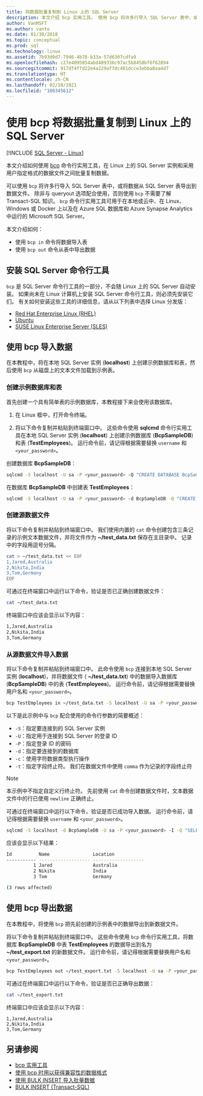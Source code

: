 ```yaml
---
title: 将数据批量复制到 Linux 上的 SQL Server
description: 本文介绍 bcp 实用工具。 使用 bcp 将许多行导入 SQL Server 表中，或将数据从 SQL Server 表导出到数据文件。
author: VanMSFT
ms.author: vanto
ms.date: 01/30/2018
ms.topic: conceptual
ms.prod: sql
ms.technology: linux
ms.assetid: 7b93d0d7-7946-4b78-b33a-57d6307cdfa9
ms.openlocfilehash: c27e4095854abd409336c97ac5b8458bf6f62894
ms.sourcegitcommit: 917df4ffd22e4a229af7dc481dcce3ebba0aa4d7
ms.translationtype: HT
ms.contentlocale: zh-CN
ms.lasthandoff: 02/10/2021
ms.locfileid: "100345612"
---
```

# <a name="bulk-copy-data-with-bcp-to-sql-server-on-linux"></a>使用 bcp 将数据批量复制到 Linux 上的 SQL Server

[!INCLUDE [SQL Server - Linux](../includes/applies-to-version/sql-linux.md)]

本文介绍如何使用 [bcp](../tools/bcp-utility.md) 命令行实用工具，在 Linux 上的 SQL Server 实例和采用用户指定格式的数据文件之间批量复制数据。

可以使用 `bcp` 将许多行导入 SQL Server 表中，或将数据从 SQL Server 表导出到数据文件。 除非与 queryout 选项配合使用，否则使用 `bcp` 不需要了解 Transact-SQL 知识。 `bcp` 命令行实用工具可用于在本地或云中、在 Linux、Windows 或 Docker 上以及在 Azure SQL 数据库和 Azure Synapse Analytics 中运行的 Microsoft SQL Server。

本文介绍如何：
- 使用 `bcp in` 命令将数据导入表
- 使用 `bcp out` 命令从表中导出数据

## <a name="install-the-sql-server-command-line-tools"></a>安装 SQL Server 命令行工具

`bcp` 是 SQL Server 命令行工具的一部分，不会随 Linux 上的 SQL Server 自动安装。 如果尚未在 Linux 计算机上安装 SQL Server 命令行工具，则必须先安装它们。 有关如何安装这些工具的详细信息，请从以下列表中选择 Linux 分发版：

- [Red Hat Enterprise Linux (RHEL)](sql-server-linux-setup-tools.md#RHEL)
- [Ubuntu](sql-server-linux-setup-tools.md#ubuntu)
- [SUSE Linux Enterprise Server (SLES)](sql-server-linux-setup-tools.md#SLES)

## <a name="import-data-with-bcp"></a>使用 bcp 导入数据

在本教程中，将在本地 SQL Server 实例 (**localhost**) 上创建示例数据库和表，然后使用 `bcp` 从磁盘上的文本文件加载到示例表。

### <a name="create-a-sample-database-and-table"></a>创建示例数据库和表

首先创建一个具有简单表的示例数据库，本教程接下来会使用该数据库。

1. 在 Linux 框中，打开命令终端。

2. 将以下命令复制并粘贴到终端窗口中。 这些命令使用 **sqlcmd** 命令行实用工具在本地 SQL Server 实例 (**localhost**) 上创建示例数据库 (**BcpSampleDB**) 和表 (**TestEmployees**)。 运行命令前，请记得根据需要替换 `username` 和 `<your_password>`。

创建数据库 **BcpSampleDB**：
```bash 
sqlcmd -S localhost -U sa -P <your_password> -Q "CREATE DATABASE BcpSampleDB;"
```
在数据库 **BcpSampleDB** 中创建表 **TestEmployees**：
```bash 
sqlcmd -S localhost -U sa -P <your_password> -d BcpSampleDB -Q "CREATE TABLE TestEmployees (Id INT IDENTITY(1,1) NOT NULL PRIMARY KEY, Name NVARCHAR(50), Location NVARCHAR(50));"
```
### <a name="create-the-source-data-file"></a>创建源数据文件
将以下命令复制并粘贴到终端窗口中。 我们使用内置的 `cat` 命令创建包含三条记录的示例文本数据文件，并将文件作为 **~/test_data.txt** 保存在主目录中。 记录中的字段用逗号分隔。

```bash
cat > ~/test_data.txt << EOF
1,Jared,Australia
2,Nikita,India
3,Tom,Germany
EOF
```

可通过在终端窗口中运行以下命令，验证是否已正确创建数据文件：
```bash 
cat ~/test_data.txt
```

终端窗口中应该会显示以下内容：
```bash
1,Jared,Australia
2,Nikita,India
3,Tom,Germany
```

### <a name="import-data-from-the-source-data-file"></a>从源数据文件导入数据
将以下命令复制并粘贴到终端窗口中。 此命令使用 `bcp` 连接到本地 SQL Server 实例 (**localhost**)，并将数据文件 ( **~/test_data.txt**) 中的数据导入数据库 (**BcpSampleDB**) 中的表 (**TestEmployees**)。 运行命令前，请记得根据需要替换用户名和 `<your_password>`。

```bash 
bcp TestEmployees in ~/test_data.txt -S localhost -U sa -P <your_password> -d BcpSampleDB -c -t  ','
```

以下是此示例中与 `bcp` 配合使用的命令行参数的简要概述：
- `-S`：指定要连接到的 SQL Server 实例
- `-U`：指定用于连接到 SQL Server 的登录 ID
- `-P`：指定登录 ID 的密码
- `-d`：指定要连接到的数据库
- `-c`：使用字符数据类型执行操作
- `-t`：指定字段终止符。 我们在数据文件中使用 `comma` 作为记录的字段终止符

> [!NOTE]
> 本示例中不指定自定义行终止符。 先前使用 `cat` 命令创建数据文件时，文本数据文件中的行已使用 `newline` 正确终止。

可通过在终端窗口中运行以下命令，验证是否已成功导入数据。 运行命令前，请记得根据需要替换 `username` 和 `<your_password>`。
```bash 
sqlcmd -S localhost -d BcpSampleDB -U sa -P <your_password> -I -Q "SELECT * FROM TestEmployees;"
```

应该会显示以下结果：
```bash
Id          Name                Location
----------- ------------------- -------------------
          1 Jared               Australia
          2 Nikita              India
          3 Tom                 Germany

(3 rows affected)
```

## <a name="export-data-with-bcp"></a>使用 bcp 导出数据

在本教程中，将使用 `bcp` 把先前创建的示例表中的数据导出到新数据文件。

将以下命令复制并粘贴到终端窗口中。 这些命令使用 `bcp` 命令行实用工具，将数据库 **BcpSampleDB** 中表 **TestEmployees** 的数据导出到名为 **~/test_export.txt** 的新数据文件。  运行命令前，请记得根据需要替换用户名和 `<your_password>`。

```bash 
bcp TestEmployees out ~/test_export.txt -S localhost -U sa -P <your_password> -d BcpSampleDB -c -t ','
```

可通过在终端窗口中运行以下命令，验证是否已正确导出数据：
```bash 
cat ~/test_export.txt
```

终端窗口中应该会显示以下内容：
```
1,Jared,Australia
2,Nikita,India
3,Tom,Germany
```

## <a name="see-also"></a>另请参阅
- [bcp 实用工具](../tools/bcp-utility.md)
- [使用 bcp 时用以获得兼容性的数据格式](../relational-databases/import-export/specify-data-formats-for-compatibility-when-using-bcp-sql-server.md)
- [使用 BULK INSERT 导入批量数据](../relational-databases/import-export/import-bulk-data-by-using-bulk-insert-or-openrowset-bulk-sql-server.md)
- [BULK INSERT (Transact-SQL)](../t-sql/statements/bulk-insert-transact-sql.md)

